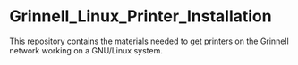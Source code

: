 # Grinnell_Linux_Printer_Installation
This repository contains the materials needed to get printers on the Grinnell network working on a GNU/Linux system.
